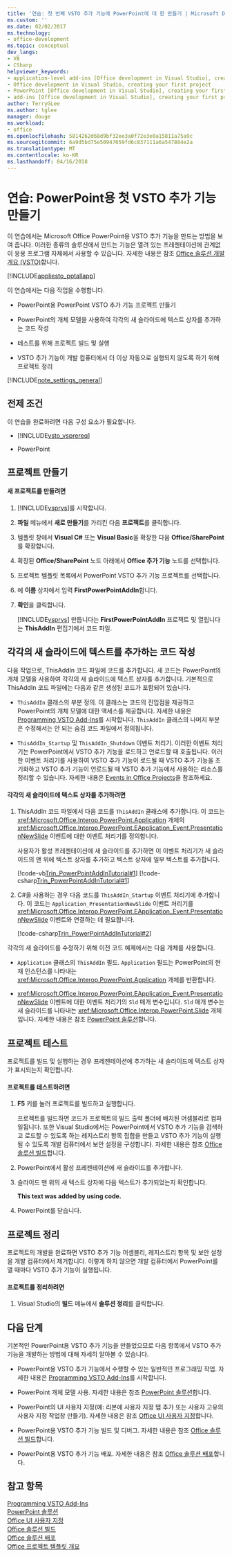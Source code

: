```yaml
---
title: '연습: 첫 번째 VSTO 추가 기능에 PowerPoint에 대 한 만들기 | Microsoft Docs'
ms.custom: ''
ms.date: 02/02/2017
ms.technology:
- office-development
ms.topic: conceptual
dev_langs:
- VB
- CSharp
helpviewer_keywords:
- application-level add-ins [Office development in Visual Studio], creating your first project
- Office development in Visual Studio, creating your first project
- PowerPoint [Office development in Visual Studio], creating your first project
- add-ins [Office development in Visual Studio], creating your first project
author: TerryGLee
ms.author: tglee
manager: douge
ms.workload:
- office
ms.openlocfilehash: 5814262d68d9bf32ee3a0f72e3e0a15811a75a9c
ms.sourcegitcommit: 6a9d5bd75e50947659fd6c837111a6a547884e2a
ms.translationtype: MT
ms.contentlocale: ko-KR
ms.lasthandoff: 04/16/2018
---
```

# <a name="walkthrough-creating-your-first-vsto-add-in-for-powerpoint"></a>연습: PowerPoint용 첫 VSTO 추가 기능 만들기
  이 연습에서는 Microsoft Office PowerPoint용 VSTO 추가 기능을 만드는 방법을 보여 줍니다. 이러한 종류의 솔루션에서 만드는 기능은 열려 있는 프레젠테이션에 관계없이 응용 프로그램 자체에서 사용할 수 있습니다. 자세한 내용은 참조 [Office 솔루션 개발 개요 &#40;VSTO&#41;](../vsto/office-solutions-development-overview-vsto.md)합니다.  
  
 [!INCLUDE[appliesto_pptallapp](../vsto/includes/appliesto-pptallapp-md.md)]  
  
 이 연습에서는 다음 작업을 수행합니다.  
  
-   PowerPoint용 PowerPoint VSTO 추가 기능 프로젝트 만들기  
  
-   PowerPoint의 개체 모델을 사용하여 각각의 새 슬라이드에 텍스트 상자를 추가하는 코드 작성  
  
-   테스트를 위해 프로젝트 빌드 및 실행  
  
-   VSTO 추가 기능이 개발 컴퓨터에서 더 이상 자동으로 실행되지 않도록 하기 위해 프로젝트 정리  
  
 [!INCLUDE[note_settings_general](../sharepoint/includes/note-settings-general-md.md)]  
  
## <a name="prerequisites"></a>전제 조건  
 이 연습을 완료하려면 다음 구성 요소가 필요합니다.  
  
-   [!INCLUDE[vsto_vsprereq](../vsto/includes/vsto-vsprereq-md.md)]  
  
-   PowerPoint  
  
## <a name="creating-the-project"></a>프로젝트 만들기  
  
#### <a name="to-create-a-new-project"></a>새 프로젝트를 만들려면  
  
1.  [!INCLUDE[vsprvs](../sharepoint/includes/vsprvs-md.md)]를 시작합니다.  
  
2.  **파일** 메뉴에서 **새로 만들기**를 가리킨 다음 **프로젝트**를 클릭합니다.  
  
3.  템플릿 창에서 **Visual C#** 또는 **Visual Basic**을 확장한 다음 **Office/SharePoint**를 확장합니다.  
  
4.  확장된 **Office/SharePoint** 노드 아래에서 **Office 추가 기능** 노드를 선택합니다.  
  
5.  프로젝트 템플릿 목록에서 PowerPoint VSTO 추가 기능 프로젝트를 선택합니다.  
  
6.  에 **이름** 상자에서 입력 **FirstPowerPointAddIn**합니다.  
  
7.  **확인**을 클릭합니다.  
  
     [!INCLUDE[vsprvs](../sharepoint/includes/vsprvs-md.md)] 만듭니다는 **FirstPowerPointAddIn** 프로젝트 및 열립니다는 **ThisAddIn** 편집기에서 코드 파일.  
  
## <a name="writing-code-that-adds-text-to-each-new-slide"></a>각각의 새 슬라이드에 텍스트를 추가하는 코드 작성  
 다음 작업으로, ThisAddIn 코드 파일에 코드를 추가합니다. 새 코드는 PowerPoint의 개체 모델을 사용하여 각각의 새 슬라이드에 텍스트 상자를 추가합니다. 기본적으로 ThisAddIn 코드 파일에는 다음과 같은 생성된 코드가 포함되어 있습니다.  
  
-   `ThisAddIn` 클래스의 부분 정의. 이 클래스는 코드의 진입점을 제공하고 PowerPoint의 개체 모델에 대한 액세스를 제공합니다. 자세한 내용은 [Programming VSTO Add-Ins](../vsto/programming-vsto-add-ins.md)를 시작합니다. `ThisAddIn` 클래스의 나머지 부분은 수정해서는 안 되는 숨김 코드 파일에서 정의됩니다.  
  
-   `ThisAddIn_Startup` 및 `ThisAddIn_Shutdown` 이벤트 처리기. 이러한 이벤트 처리기는 PowerPoint에서 VSTO 추가 기능을 로드하고 언로드할 때 호출됩니다. 이러한 이벤트 처리기를 사용하여 VSTO 추가 기능이 로드될 때 VSTO 추가 기능을 초기화하고 VSTO 추가 기능이 언로드될 때 VSTO 추가 기능에서 사용하는 리소스를 정리할 수 있습니다. 자세한 내용은 [Events in Office Projects](../vsto/events-in-office-projects.md)을 참조하세요.  
  
#### <a name="to-add-a-text-box-to-each-new-slide"></a>각각의 새 슬라이드에 텍스트 상자를 추가하려면  
  
1.  ThisAddIn 코드 파일에서 다음 코드를 `ThisAddIn` 클래스에 추가합니다. 이 코드는 <xref:Microsoft.Office.Interop.PowerPoint.Application> 개체의 <xref:Microsoft.Office.Interop.PowerPoint.EApplication_Event.PresentationNewSlide> 이벤트에 대한 이벤트 처리기를 정의합니다.  
  
     사용자가 활성 프레젠테이션에 새 슬라이드를 추가하면 이 이벤트 처리기가 새 슬라이드의 맨 위에 텍스트 상자를 추가하고 텍스트 상자에 일부 텍스트를 추가합니다.  
  
     [!code-vb[Trin_PowerPointAddInTutorial#1](../vsto/codesnippet/VisualBasic/Trin_PowerPointAddInTutorial/ThisAddIn.vb#1)]
     [!code-csharp[Trin_PowerPointAddInTutorial#1](../vsto/codesnippet/CSharp/Trin_PowerPointAddInTutorial/ThisAddIn.cs#1)]  
  
2.  C#을 사용하는 경우 다음 코드를 `ThisAddIn_Startup` 이벤트 처리기에 추가합니다. 이 코드는 `Application_PresentationNewSlide` 이벤트 처리기를 <xref:Microsoft.Office.Interop.PowerPoint.EApplication_Event.PresentationNewSlide> 이벤트와 연결하는 데 필요합니다.  
  
     [!code-csharp[Trin_PowerPointAddInTutorial#2](../vsto/codesnippet/CSharp/Trin_PowerPointAddInTutorial/ThisAddIn.cs#2)]  
  
 각각의 새 슬라이드를 수정하기 위해 이전 코드 예제에서는 다음 개체를 사용합니다.  
  
-   `Application` 클래스의 `ThisAddIn` 필드. `Application` 필드는 PowerPoint의 현재 인스턴스를 나타내는 <xref:Microsoft.Office.Interop.PowerPoint.Application> 개체를 반환합니다.  
  
-   <xref:Microsoft.Office.Interop.PowerPoint.EApplication_Event.PresentationNewSlide> 이벤트에 대한 이벤트 처리기의 `Sld` 매개 변수입니다. `Sld` 매개 변수는 새 슬라이드를 나타내는 <xref:Microsoft.Office.Interop.PowerPoint.Slide> 개체입니다. 자세한 내용은 참조 [PowerPoint 솔루션](../vsto/powerpoint-solutions.md)합니다.  
  
## <a name="testing-the-project"></a>프로젝트 테스트  
 프로젝트를 빌드 및 실행하는 경우 프레젠테이션에 추가하는 새 슬라이드에 텍스트 상자가 표시되는지 확인합니다.  
  
#### <a name="to-test-the-project"></a>프로젝트를 테스트하려면  
  
1.  **F5** 키를 눌러 프로젝트를 빌드하고 실행합니다.  
  
     프로젝트를 빌드하면 코드가 프로젝트의 빌드 출력 폴더에 배치된 어셈블리로 컴파일됩니다. 또한 Visual Studio에서는 PowerPoint에서 VSTO 추가 기능을 검색하고 로드할 수 있도록 하는 레지스트리 항목 집합을 만들고 VSTO 추가 기능이 실행될 수 있도록 개발 컴퓨터에서 보안 설정을 구성합니다. 자세한 내용은 참조 [Office 솔루션 빌드](../vsto/building-office-solutions.md)합니다.  
  
2.  PowerPoint에서 활성 프레젠테이션에 새 슬라이드를 추가합니다.  
  
3.  슬라이드 맨 위의 새 텍스트 상자에 다음 텍스트가 추가되었는지 확인합니다.  
  
     **This text was added by using code.**  
  
4.  PowerPoint를 닫습니다.  
  
## <a name="cleaning-up-the-project"></a>프로젝트 정리  
 프로젝트의 개발을 완료하면 VSTO 추가 기능 어셈블리, 레지스트리 항목 및 보안 설정을 개발 컴퓨터에서 제거합니다. 이렇게 하지 않으면 개발 컴퓨터에서 PowerPoint를 열 때마다 VSTO 추가 기능이 실행됩니다.  
  
#### <a name="to-clean-up-your-project"></a>프로젝트를 정리하려면  
  
1.  Visual Studio의 **빌드** 메뉴에서 **솔루션 정리**를 클릭합니다.  
  
## <a name="next-steps"></a>다음 단계  
 기본적인 PowerPoint용 VSTO 추가 기능을 만들었으므로 다음 항목에서 VSTO 추가 기능을 개발하는 방법에 대해 자세히 알아볼 수 있습니다.  
  
-   PowerPoint용 VSTO 추가 기능에서 수행할 수 있는 일반적인 프로그래밍 작업. 자세한 내용은 [Programming VSTO Add-Ins](../vsto/programming-vsto-add-ins.md)를 시작합니다.  
  
-   PowerPoint 개체 모델 사용. 자세한 내용은 참조 [PowerPoint 솔루션](../vsto/powerpoint-solutions.md)합니다.  
  
-   PowerPoint의 UI 사용자 지정(예: 리본에 사용자 지정 탭 추가 또는 사용자 고유의 사용자 지정 작업창 만들기). 자세한 내용은 참조 [Office UI 사용자 지정](../vsto/office-ui-customization.md)합니다.  
  
-   PowerPoint용 VSTO 추가 기능 빌드 및 디버그. 자세한 내용은 참조 [Office 솔루션 빌드](../vsto/building-office-solutions.md)합니다.  
  
-   PowerPoint용 VSTO 추가 기능 배포. 자세한 내용은 참조 [Office 솔루션 배포](../vsto/deploying-an-office-solution.md)합니다.  
  
## <a name="see-also"></a>참고 항목  
 [Programming VSTO Add-Ins](../vsto/programming-vsto-add-ins.md)   
 [PowerPoint 솔루션](../vsto/powerpoint-solutions.md)   
 [Office UI 사용자 지정](../vsto/office-ui-customization.md)   
 [Office 솔루션 빌드](../vsto/building-office-solutions.md)   
 [Office 솔루션 배포](../vsto/deploying-an-office-solution.md)   
 [Office 프로젝트 템플릿 개요](../vsto/office-project-templates-overview.md)  
  
  